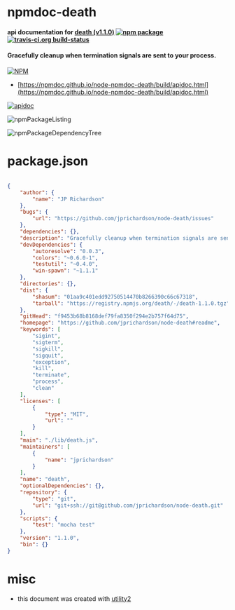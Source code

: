 # npmdoc-death

#### api documentation for  [death (v1.1.0)](https://github.com/jprichardson/node-death#readme)  [![npm package](https://img.shields.io/npm/v/npmdoc-death.svg?style=flat-square)](https://www.npmjs.org/package/npmdoc-death) [![travis-ci.org build-status](https://api.travis-ci.org/npmdoc/node-npmdoc-death.svg)](https://travis-ci.org/npmdoc/node-npmdoc-death)

#### Gracefully cleanup when termination signals are sent to your process.

[![NPM](https://nodei.co/npm/death.png?downloads=true&downloadRank=true&stars=true)](https://www.npmjs.com/package/death)

- [https://npmdoc.github.io/node-npmdoc-death/build/apidoc.html](https://npmdoc.github.io/node-npmdoc-death/build/apidoc.html)

[![apidoc](https://npmdoc.github.io/node-npmdoc-death/build/screenCapture.buildCi.browser.%252Ftmp%252Fbuild%252Fapidoc.html.png)](https://npmdoc.github.io/node-npmdoc-death/build/apidoc.html)

![npmPackageListing](https://npmdoc.github.io/node-npmdoc-death/build/screenCapture.npmPackageListing.svg)

![npmPackageDependencyTree](https://npmdoc.github.io/node-npmdoc-death/build/screenCapture.npmPackageDependencyTree.svg)



# package.json

```json

{
    "author": {
        "name": "JP Richardson"
    },
    "bugs": {
        "url": "https://github.com/jprichardson/node-death/issues"
    },
    "dependencies": {},
    "description": "Gracefully cleanup when termination signals are sent to your process.",
    "devDependencies": {
        "autoresolve": "0.0.3",
        "colors": "~0.6.0-1",
        "testutil": "~0.4.0",
        "win-spawn": "~1.1.1"
    },
    "directories": {},
    "dist": {
        "shasum": "01aa9c401edd92750514470b8266390c66c67318",
        "tarball": "https://registry.npmjs.org/death/-/death-1.1.0.tgz"
    },
    "gitHead": "f9453b68b8168def79fa8350f294e2b757f64d75",
    "homepage": "https://github.com/jprichardson/node-death#readme",
    "keywords": [
        "sigint",
        "sigterm",
        "sigkill",
        "sigquit",
        "exception",
        "kill",
        "terminate",
        "process",
        "clean"
    ],
    "licenses": [
        {
            "type": "MIT",
            "url": ""
        }
    ],
    "main": "./lib/death.js",
    "maintainers": [
        {
            "name": "jprichardson"
        }
    ],
    "name": "death",
    "optionalDependencies": {},
    "repository": {
        "type": "git",
        "url": "git+ssh://git@github.com/jprichardson/node-death.git"
    },
    "scripts": {
        "test": "mocha test"
    },
    "version": "1.1.0",
    "bin": {}
}
```



# misc
- this document was created with [utility2](https://github.com/kaizhu256/node-utility2)
